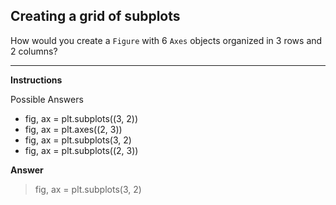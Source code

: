 ## Creating a grid of subplots

How would you create a `Figure` with 6 `Axes` objects organized in 3 rows and 2 columns?

<hr>

**Instructions**

Possible Answers

* fig, ax = plt.subplots((3, 2))
* fig, ax = plt.axes((2, 3))
* fig, ax = plt.subplots(3, 2)
* fig, ax = plt.subplots((2, 3))

**Answer**
> fig, ax = plt.subplots(3, 2)